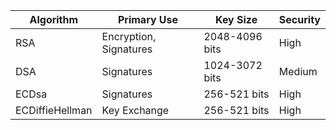 | Algorithm       | Primary Use            | Key Size       | Security |
|-----------------|------------------------|----------------|----------|
| RSA             | Encryption, Signatures | 2048-4096 bits | High     |
| DSA             | Signatures             | 1024-3072 bits | Medium   |
| ECDsa           | Signatures             | 256-521 bits   | High     |
| ECDiffieHellman | Key Exchange           | 256-521 bits   | High     |